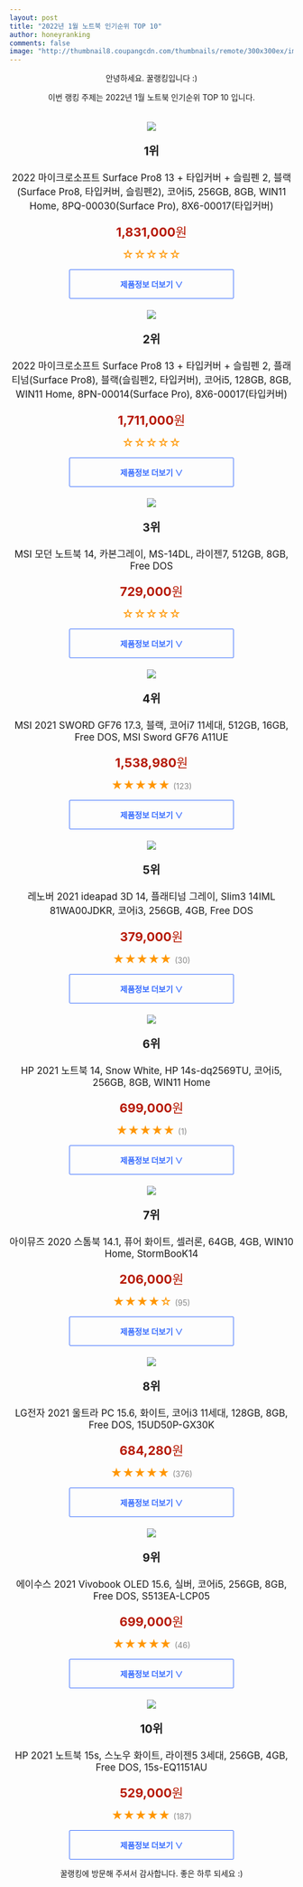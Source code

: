 ```yaml
--- 
layout: post 
title: "2022년 1월 노트북 인기순위 TOP 10" 
author: honeyranking 
comments: false 
image: "http://thumbnail8.coupangcdn.com/thumbnails/remote/300x300ex/image/retail/images/13754374264929103-a50b25fb-e5f8-4eee-937e-7b0db91dadb4.jpg" 
--- 
```

<p style="text-align: center;">안녕하세요. 꿀랭킹입니다 :)</p> <p style="text-align: center;">이번 랭킹 주제는 2022년 1월 노트북 인기순위 TOP 10 입니다.</p><center><img src="http://thumbnail8.coupangcdn.com/thumbnails/remote/300x300ex/image/retail/images/13754374264929103-a50b25fb-e5f8-4eee-937e-7b0db91dadb4.jpg" style="margin-top:20px" /></center> <p style="text-align: center; font-size: 20px"><b>1위</b></p> <p style="text-align: center; font-size: 17px">2022 마이크로소프트 Surface Pro8 13 + 타입커버 + 슬림펜 2, 블랙(Surface Pro8, 타입커버, 슬림펜2), 코어i5, 256GB, 8GB, WIN11 Home, 8PQ-00030(Surface Pro), 8X6-00017(타입커버)</p> <p style="text-align: center;"><span style="color: #b61800; font-size: 22px;"><b>1,831,000</b>원</span></p> <p style="text-align: center;"><span style="color: #ff9600; font-size: 20px;">☆☆☆☆☆ </span><span style="color: #878787;"></span></p> <center><a href="https://link.coupang.com/a/iXH4d"> <div style="font-size: 14px; display: inline-block; padding: 15px 90px; color: #346aff; border-radius: 2px; border: 1px solid #346aff; cursor: pointer;"><b>제품정보 더보기 &or;</b></div> </a></center><center><img src="http://thumbnail8.coupangcdn.com/thumbnails/remote/300x300ex/image/retail/images/13754217608043572-031af4e1-3db6-4181-a528-726fd4807ffe.jpg" style="margin-top:20px" /></center> <p style="text-align: center; font-size: 20px"><b>2위</b></p> <p style="text-align: center; font-size: 17px">2022 마이크로소프트 Surface Pro8 13 + 타입커버 + 슬림펜 2, 플래티넘(Surface Pro8), 블랙(슬림펜2, 타입커버), 코어i5, 128GB, 8GB, WIN11 Home, 8PN-00014(Surface Pro), 8X6-00017(타입커버)</p> <p style="text-align: center;"><span style="color: #b61800; font-size: 22px;"><b>1,711,000</b>원</span></p> <p style="text-align: center;"><span style="color: #ff9600; font-size: 20px;">☆☆☆☆☆ </span><span style="color: #878787;"></span></p> <center><a href="https://link.coupang.com/a/iXH4e"> <div style="font-size: 14px; display: inline-block; padding: 15px 90px; color: #346aff; border-radius: 2px; border: 1px solid #346aff; cursor: pointer;"><b>제품정보 더보기 &or;</b></div> </a></center><center><img src="http://thumbnail6.coupangcdn.com/thumbnails/remote/300x300ex/image/rs_quotation_api/ly2o0x8g/e4133e30c1e441ca95da6b6667f90db9.jpg" style="margin-top:20px" /></center> <p style="text-align: center; font-size: 20px"><b>3위</b></p> <p style="text-align: center; font-size: 17px">MSI 모던 노트북 14, 카본그레이, MS-14DL, 라이젠7, 512GB, 8GB, Free DOS</p> <p style="text-align: center;"><span style="color: #b61800; font-size: 22px;"><b>729,000</b>원</span></p> <p style="text-align: center;"><span style="color: #ff9600; font-size: 20px;">☆☆☆☆☆ </span><span style="color: #878787;"></span></p> <center><a href="https://link.coupang.com/a/iXH4f"> <div style="font-size: 14px; display: inline-block; padding: 15px 90px; color: #346aff; border-radius: 2px; border: 1px solid #346aff; cursor: pointer;"><b>제품정보 더보기 &or;</b></div> </a></center><center><img src="http://thumbnail10.coupangcdn.com/thumbnails/remote/300x300ex/image/retail/images/2021/08/09/11/6/0d70f50d-ccb7-4de7-b960-d028a5c23a7b.jpg" style="margin-top:20px" /></center> <p style="text-align: center; font-size: 20px"><b>4위</b></p> <p style="text-align: center; font-size: 17px">MSI 2021 SWORD GF76 17.3, 블랙, 코어i7 11세대, 512GB, 16GB, Free DOS, MSI Sword GF76 A11UE</p> <p style="text-align: center;"><span style="color: #b61800; font-size: 22px;"><b>1,538,980</b>원</span></p> <p style="text-align: center;"><span style="color: #ff9600; font-size: 20px;">★★★★★ </span><span style="color: #878787;">(123)</span></p> <center><a href="https://link.coupang.com/a/iXH4g"> <div style="font-size: 14px; display: inline-block; padding: 15px 90px; color: #346aff; border-radius: 2px; border: 1px solid #346aff; cursor: pointer;"><b>제품정보 더보기 &or;</b></div> </a></center><center><img src="http://thumbnail9.coupangcdn.com/thumbnails/remote/300x300ex/image/rs_quotation_api/xvpyxzmq/e99ad7c479964c19ab3f5894703059d9.jpg" style="margin-top:20px" /></center> <p style="text-align: center; font-size: 20px"><b>5위</b></p> <p style="text-align: center; font-size: 17px">레노버 2021 ideapad 3D 14, 플래티넘 그레이, Slim3 14IML 81WA00JDKR, 코어i3, 256GB, 4GB, Free DOS</p> <p style="text-align: center;"><span style="color: #b61800; font-size: 22px;"><b>379,000</b>원</span></p> <p style="text-align: center;"><span style="color: #ff9600; font-size: 20px;">★★★★★ </span><span style="color: #878787;">(30)</span></p> <center><a href="https://link.coupang.com/a/iXH4h"> <div style="font-size: 14px; display: inline-block; padding: 15px 90px; color: #346aff; border-radius: 2px; border: 1px solid #346aff; cursor: pointer;"><b>제품정보 더보기 &or;</b></div> </a></center><center><img src="http://thumbnail8.coupangcdn.com/thumbnails/remote/300x300ex/image/rs_quotation_api/w91nn82g/f3f2ccba39de4da5968a34cf072c1878.jpg" style="margin-top:20px" /></center> <p style="text-align: center; font-size: 20px"><b>6위</b></p> <p style="text-align: center; font-size: 17px">HP 2021 노트북 14, Snow White, HP 14s-dq2569TU, 코어i5, 256GB, 8GB, WIN11 Home</p> <p style="text-align: center;"><span style="color: #b61800; font-size: 22px;"><b>699,000</b>원</span></p> <p style="text-align: center;"><span style="color: #ff9600; font-size: 20px;">★★★★★ </span><span style="color: #878787;">(1)</span></p> <center><a href="https://link.coupang.com/a/iXH4i"> <div style="font-size: 14px; display: inline-block; padding: 15px 90px; color: #346aff; border-radius: 2px; border: 1px solid #346aff; cursor: pointer;"><b>제품정보 더보기 &or;</b></div> </a></center><center><img src="http://thumbnail7.coupangcdn.com/thumbnails/remote/300x300ex/image/retail/images/2020/07/08/13/9/6f340e29-5398-4f7c-814c-9e3e98ce7a04.jpg" style="margin-top:20px" /></center> <p style="text-align: center; font-size: 20px"><b>7위</b></p> <p style="text-align: center; font-size: 17px">아이뮤즈 2020 스톰북 14.1, 퓨어 화이트, 셀러론, 64GB, 4GB, WIN10 Home, StormBooK14</p> <p style="text-align: center;"><span style="color: #b61800; font-size: 22px;"><b>206,000</b>원</span></p> <p style="text-align: center;"><span style="color: #ff9600; font-size: 20px;">★★★★☆ </span><span style="color: #878787;">(95)</span></p> <center><a href="https://link.coupang.com/a/iXH4j"> <div style="font-size: 14px; display: inline-block; padding: 15px 90px; color: #346aff; border-radius: 2px; border: 1px solid #346aff; cursor: pointer;"><b>제품정보 더보기 &or;</b></div> </a></center><center><img src="http://thumbnail7.coupangcdn.com/thumbnails/remote/300x300ex/image/rs_quotation_api/jqvmqj3o/2ff5cec236244e4d8e070538734cd0d9.jpg" style="margin-top:20px" /></center> <p style="text-align: center; font-size: 20px"><b>8위</b></p> <p style="text-align: center; font-size: 17px">LG전자 2021 울트라 PC 15.6, 화이트, 코어i3 11세대, 128GB, 8GB, Free DOS, 15UD50P-GX30K</p> <p style="text-align: center;"><span style="color: #b61800; font-size: 22px;"><b>684,280</b>원</span></p> <p style="text-align: center;"><span style="color: #ff9600; font-size: 20px;">★★★★★ </span><span style="color: #878787;">(376)</span></p> <center><a href="https://link.coupang.com/a/iXH4k"> <div style="font-size: 14px; display: inline-block; padding: 15px 90px; color: #346aff; border-radius: 2px; border: 1px solid #346aff; cursor: pointer;"><b>제품정보 더보기 &or;</b></div> </a></center><center><img src="http://thumbnail7.coupangcdn.com/thumbnails/remote/300x300ex/image/retail/images/6775955495872395-a7fc26b2-7692-4d52-87e5-b4e9b5d48478.jpg" style="margin-top:20px" /></center> <p style="text-align: center; font-size: 20px"><b>9위</b></p> <p style="text-align: center; font-size: 17px">에이수스 2021 Vivobook OLED 15.6, 실버, 코어i5, 256GB, 8GB, Free DOS, S513EA-LCP05</p> <p style="text-align: center;"><span style="color: #b61800; font-size: 22px;"><b>699,000</b>원</span></p> <p style="text-align: center;"><span style="color: #ff9600; font-size: 20px;">★★★★★ </span><span style="color: #878787;">(46)</span></p> <center><a href="https://link.coupang.com/a/iXH4l"> <div style="font-size: 14px; display: inline-block; padding: 15px 90px; color: #346aff; border-radius: 2px; border: 1px solid #346aff; cursor: pointer;"><b>제품정보 더보기 &or;</b></div> </a></center><center><img src="http://thumbnail7.coupangcdn.com/thumbnails/remote/300x300ex/image/retail/images/2021/03/26/15/6/dc8488d8-55e9-438a-a92c-c9973a5e0b9c.jpg" style="margin-top:20px" /></center> <p style="text-align: center; font-size: 20px"><b>10위</b></p> <p style="text-align: center; font-size: 17px">HP 2021 노트북 15s, 스노우 화이트, 라이젠5 3세대, 256GB, 4GB, Free DOS, 15s-EQ1151AU</p> <p style="text-align: center;"><span style="color: #b61800; font-size: 22px;"><b>529,000</b>원</span></p> <p style="text-align: center;"><span style="color: #ff9600; font-size: 20px;">★★★★★ </span><span style="color: #878787;">(187)</span></p> <center><a href="https://link.coupang.com/a/iXH4m"> <div style="font-size: 14px; display: inline-block; padding: 15px 90px; color: #346aff; border-radius: 2px; border: 1px solid #346aff; cursor: pointer;"><b>제품정보 더보기 &or;</b></div> </a></center> <p style="text-align: center;">꿀랭킹에 방문해 주셔서 감사합니다. 좋은 하루 되세요 :)</p>
